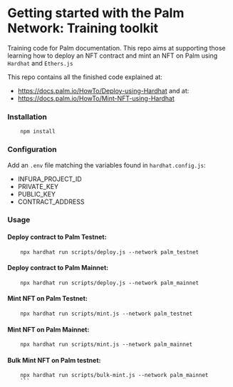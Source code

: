 # Getting started with the Palm Network: Training toolkit

Training code for Palm documentation. This repo aims at supporting those learning how to deploy an NFT contract and mint an NFT on Palm using `Hardhat` and `Ethers.js`

This repo contains all the finished code explained at: 
* https://docs.palm.io/HowTo/Deploy-using-Hardhat
and at:
* https://docs.palm.io/HowTo/Mint-NFT-using-Hardhat

### Installation
        
        npm install

### Configuration

Add an `.env` file matching the variables found in `hardhat.config.js`:
* INFURA_PROJECT_ID
* PRIVATE_KEY
* PUBLIC_KEY
* CONTRACT_ADDRESS

### Usage

#### Deploy contract to Palm Testnet:
        
        npx hardhat run scripts/deploy.js --network palm_testnet

#### Deploy contract to Palm Mainnet:

        npx hardhat run scripts/deploy.js --network palm_mainnet
        
#### Mint NFT on Palm Testnet:

        npx hardhat run scripts/mint.js --network palm_testnet
        

#### Mint NFT on Palm Mainnet:

        npx hardhat run scripts/mint.js --network palm_mainnet
        

#### Bulk Mint NFT on Palm testnet:

        npx hardhat run scripts/bulk-mint.js --network palm_mainnet
        ```
